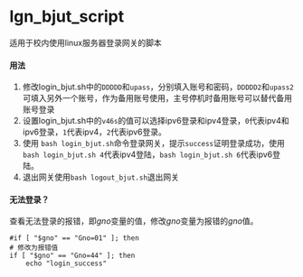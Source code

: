 # lgn_bjut_script

适用于校内使用linux服务器登录网关的脚本

#### 用法

1. 修改login_bjut.sh中的`DDDDD`和`upass`，分别填入账号和密码，`DDDDD2`和`upass2`可填入另外一个账号，作为备用账号使用，主号停机时备用账号可以替代备用账号登录
2. 设置login_bjut.sh中的`v46s`的值可以选择ipv6登录和ipv4登录，`0`代表ipv4和ipv6登录，`1`代表ipv4，`2`代表ipv6登录。
3. 使用 `bash login_bjut.sh`命令登录网关，提示`success`证明登录成功，使用`bash login_bjut.sh 4`代表ipv4登陆，`bash login_bjut.sh 6`代表ipv6登陆。
4. 退出网关使用`bash logout_bjut.sh`退出网关

#### 无法登录？

查看无法登录的报错，即$gno$变量的值，修改$gno$变量为报错的$gno$值。
```
#if [ "$gno" == "Gno=01" ]; then
# 修改为报错值
if [ "$gno" == "Gno=44" ]; then
    echo "login_success"
```

